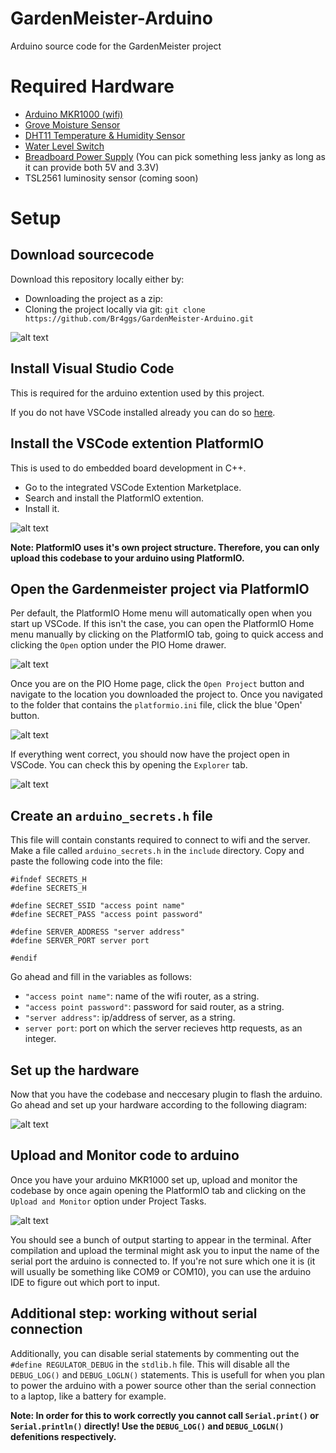 # GardenMeister-Arduino
Arduino source code for the GardenMeister project

# Required Hardware
* [Arduino MKR1000 (wifi)](https://store.arduino.cc/arduino-mkr1000-wifi)
* [Grove Moisture Sensor](http://wiki.seeedstudio.com/Grove-Moisture_Sensor/)
* [DHT11 Temperature & Humidity Sensor](https://www.adafruit.com/product/386)
* [Water Level Switch](https://www.kiwi-electronics.nl/water-liquid-level-sensor-switch?lang=en)
* [Breadboard Power Supply](https://www.make.net.za/product/breadboard-power-supply/) (You can pick something less janky as long as it can provide both 5V and 3.3V)
* TSL2561 luminosity sensor (coming soon)



# Setup
## Download sourcecode
Download this repository locally either by:
* Downloading the project as a zip:
* Cloning the project locally via git: `git clone https://github.com/Br4ggs/GardenMeister-Arduino.git`

![alt text](img/Download.PNG "Download via git")

## Install Visual Studio Code
This is required for the arduino extention used by this project.

If you do not have VSCode installed already you can do so [here](https://code.visualstudio.com/).

## Install the VSCode extention PlatformIO
This is used to do embedded board development in C++.
* Go to the integrated VSCode Extention Marketplace.
* Search and install the PlatformIO extention.
* Install it.

![alt text](img/Marketplace.PNG "Install PlatformIO")

**Note: PlatformIO uses it's own project structure. Therefore, you can only upload this codebase to your arduino using PlatformIO.**

## Open the Gardenmeister project via PlatformIO
Per default, the PlatformIO Home menu will automatically
open when you start up VSCode. If this isn't the case, you can open the PlatformIO Home menu manually by clicking on the PlatformIO tab, going to quick access and clicking the `Open` option under the PIO Home drawer.

![alt text](img/PlatformIO.PNG "PlatformIO Home")

Once you are on the PIO Home page, click the `Open Project` button and navigate to the location you downloaded the project to. Once you navigated to the folder that contains the `platformio.ini` file, click the blue 'Open' button.

![alt text](img/Browser.PNG "PlatformIO Browser")

If everything went correct, you should now have the project open in VSCode. You can check this by opening the `Explorer` tab.

![alt text](img/Explorer.PNG "Project Explorer")

## Create an `arduino_secrets.h` file
This file will contain constants required to connect to wifi and the server. Make a file called `arduino_secrets.h` in the `include` directory.
Copy and paste the following code into the file:
```
#ifndef SECRETS_H
#define SECRETS_H

#define SECRET_SSID "access point name"
#define SECRET_PASS "access point password"

#define SERVER_ADDRESS "server address"
#define SERVER_PORT server port

#endif
```
Go ahead and fill in the variables as follows:
* `"access point name"`: name of the wifi router, as a string.
* `"access point password"`: password for said router, as a string.
* `"server address"`: ip/address of server, as a string.
* `server port`: port on which the server recieves http requests, as an integer.

## Set up the hardware
Now that you have the codebase and neccesary plugin to flash the arduino. Go ahead and set up your hardware according to the following diagram:

![alt text](img/Diagram.PNG "Diagram")

## Upload and Monitor code to arduino
Once you have your arduino MKR1000 set up, upload and monitor the codebase by once again opening the PlatformIO tab and clicking on the `Upload and Monitor` option under Project Tasks.

![alt text](img/UploadandMonitor.PNG "Upload and Monitor")

You should see a bunch of output starting to appear in the terminal. After compilation and upload the terminal might ask you to input the name of the serial port the arduino is connected to. If you're not sure which one it is (it will usually be something like COM9 or COM10), you can use the arduino IDE to figure out which port to input.

## Additional step: working without serial connection
Additionally, you can disable serial statements by commenting out the `#define REGULATOR_DEBUG` in the `stdlib.h` file. This will disable all the `DEBUG_LOG()` and `DEBUG_LOGLN()` statements. This is usefull for when you plan to power the arduino with a power source other than the serial connection to a laptop, like a battery for example.

**Note: In order for this to work correctly you cannot call `Serial.print()` or `Serial.println()` directly! Use the `DEBUG_LOG()` and `DEBUG_LOGLN()` defenitions respectively.**
